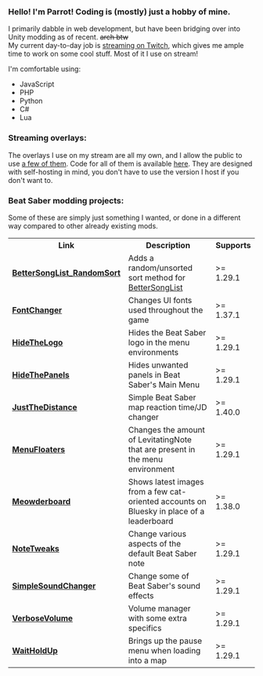 ### Hello! I'm Parrot! Coding is (mostly) just a hobby of mine.
I primarily dabble in web development, but have been bridging over into Unity modding as of recent. ~~arch btw~~  
My current day-to-day job is [streaming on Twitch](https://twitch.tv/theblackparrot), which gives me ample time to work on some cool stuff. Most of it I use on stream!

I'm comfortable using:
- JavaScript
- PHP
- Python
- C#
- Lua

### Streaming overlays:
The overlays I use on my stream are all my own, and I allow the public to use [a few of them](https://theblackparrot.me/overlays). Code for all of them is available [here](https://github.com/TheBlackParrot/stream_resource_dump/tree/main/overlays). They are designed with self-hosting in mind, you don't have to use the version I host if you don't want to.
### Beat Saber modding projects:
Some of these are simply just something I wanted, or done in a different way compared to other already existing mods.
<table>
  <tr>
    <th>Link</th>
    <th>Description</th>
    <th>Supports</span></th>
  </tr>
  <tr>
    <td><strong><a href="https://github.com/TheBlackParrot/BetterSongList_RandomSort">BetterSongList_RandomSort</a></strong></td>
    <td>Adds a random/unsorted sort method for <a href="https://github.com/kinsi55/BeatSaber_BetterSongList">BetterSongList</a></td>
    <td>>= 1.29.1</td>
  </tr>
  <tr>
    <td><strong><a href="https://github.com/TheBlackParrot/FontChanger">FontChanger</a></strong></td>
    <td>Changes UI fonts used throughout the game</td>
    <td>>= 1.37.1</td>
  </tr>
  <tr>
    <td><strong><a href="https://github.com/TheBlackParrot/HideTheLogo">HideTheLogo</a></strong></td>
    <td>Hides the Beat Saber logo in the menu environments</td>
    <td>>= 1.29.1</td>
  </tr>
  <tr>
    <td><strong><a href="https://github.com/TheBlackParrot/HideThePanels">HideThePanels</a></strong></td>
    <td>Hides unwanted panels in Beat Saber's Main Menu</td>
    <td>>= 1.29.1</td>
  </tr>
  <tr>
    <td><strong><a href="https://github.com/TheBlackParrot/JustTheDistance">JustTheDistance</a></strong></td>
    <td>Simple Beat Saber map reaction time/JD changer</td>
    <td>>= 1.40.0</td>
  </tr>
  <tr>
    <td><strong><a href="https://github.com/TheBlackParrot/MenuFloaters">MenuFloaters</a></strong></td>
    <td>Changes the amount of LevitatingNote that are present in the menu environment</td>
    <td>>= 1.29.1</td>
  </tr>
  <tr>
    <td><strong><a href="https://github.com/TheBlackParrot/Meowderboard">Meowderboard</a></strong></td>
    <td>Shows latest images from a few cat-oriented accounts on Bluesky in place of a leaderboard</td>
    <td>>= 1.38.0</td>
  </tr>
  <tr>
    <td><strong><a href="https://github.com/TheBlackParrot/NoteTweaks">NoteTweaks</a></strong></td>
    <td>Change various aspects of the default Beat Saber note</td>
    <td>>= 1.29.1</td>
  </tr>
  <tr>
    <td><strong><a href="https://github.com/TheBlackParrot/SimpleSoundChanger">SimpleSoundChanger</a></strong></td>
    <td>Change some of Beat Saber's sound effects</td>
    <td>>= 1.29.1</td>
  </tr>
  <tr>
    <td><strong><a href="https://github.com/TheBlackParrot/VerboseVolume">VerboseVolume</a></strong></td>
    <td>Volume manager with some extra specifics</td>
    <td>>= 1.29.1</td>
  </tr>
  <tr>
    <td><strong><a href="https://github.com/TheBlackParrot/WaitHoldUp">WaitHoldUp</a></strong></td>
    <td>Brings up the pause menu when loading into a map</td>
    <td>>= 1.29.1</td>
  </tr>
</table>
